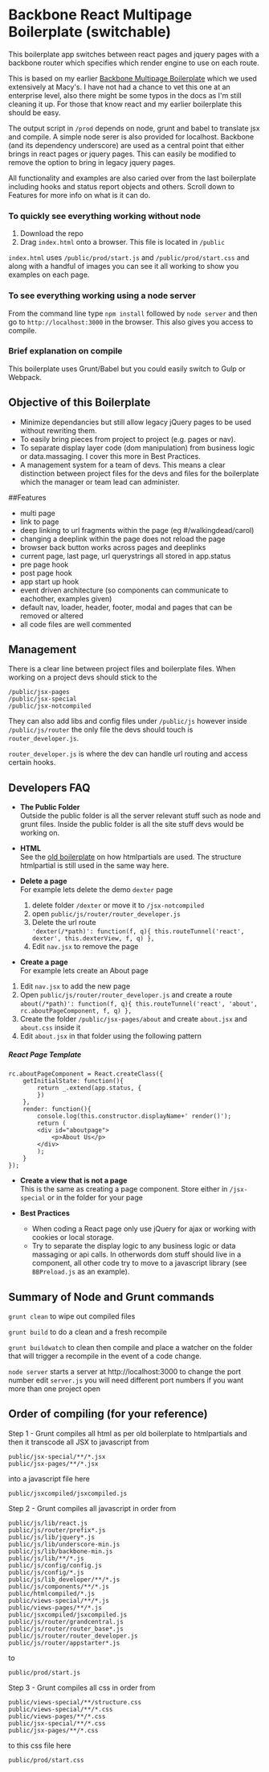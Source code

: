# Backbone React Multipage Boilerplate (switchable)

This boilerplate app switches between react pages and jquery pages with a backbone router which specifies which render engine to use on each route.

This is based on my earlier [Backbone Multipage Boilerplate](https://github.com/PrimeLens/backbone-multipage-boilerplate) which we used extensively at Macy's. I have not had a chance to vet this one at an enterprise level, also there might be some typos in the docs as I'm still cleaning it up. For those that know react and my earlier boilerplate this should be easy.

The output script in `/prod` depends on node, grunt and babel to translate jsx and compile. A simple node serer is also provided for localhost. Backbone (and its dependency underscore) are used as a central point that either brings in react pages or jquery pages. This can easily be modified to remove the option to bring in legacy jquery pages.

All functionality and examples are also caried over from the last boilerplate including hooks and status report objects and others. Scroll down to Features for more info on what is it can do.

### To quickly see everything working without node
1. Download the repo
2. Drag `index.html` onto a browser. This file is located in `/public` 

`index.html` uses `/public/prod/start.js` and `/public/prod/start.css` and along with a handful of images you can see it all working to show you examples on each page.

### To see everything working using a node server
From the command line type `npm install` followed by `node server` and then go to `http://localhost:3000` in the browser. This also gives you access to compile.

### Brief explanation on compile

This boilerplate uses Grunt/Babel but you could easily switch to Gulp or Webpack.

## Objective of this Boilerplate

* Minimize dependancies but still allow legacy jQuery pages to be used without rewriting them.
* To easily bring pieces from project to project (e.g. pages or nav).
* To separate display layer code (dom manipulation) from business logic or data.massaging. I cover this more in Best Practices.
* A management system for a team of devs. This means a clear distinction between project files for the devs and files for the boilerplate which the manager or team lead can administer.


##Features
* multi page
* link to page
* deep linking to url fragments within the page (eg #/walkingdead/carol)
* changing a deeplink within the page does not reload the page
* browser back button works across pages and deeplinks
* current page, last page, url querystrings all stored in app.status 
* pre page hook
* post page hook
* app start up hook
* event driven architecture (so components can communicate to eachother, examples given)
* default nav, loader, header, footer, modal and pages that can be removed or altered
* all code files are well commented

## Management
There is a clear line between project files and boilerplate files. When working on a project devs should stick to the 

    /public/jsx-pages
    /public/jsx-special
    /public/jsx-notcompiled

They can also add libs and config files under `/public/js` however inside `/public/js/router` the only file the devs should touch is `router_developer.js`.

`router_developer.js` is where the dev can handle url routing and access certain hooks.

## Developers FAQ
* **The Public Folder**<br>Outside the public folder is all the server relevant stuff such as node and grunt files. Inside the public folder is all the site stuff devs would be working on.

* **HTML**<br>See the [old boilerplate](https://github.com/PrimeLens/backbone-multipage-boilerplate) on how htmlpartials are used. The structure htmlpartial is still used in the same way here.

* **Delete a page**<br>For example lets delete the demo `dexter` page
  1. delete folder `/dexter` or move it to `/jsx-notcompiled`
  2. open `public/js/router/router_developer.js`
  3. Delete the url route <br>`'dexter(/*path)': function(f, q){ this.routeTunnel('react', dexter', this.dexterView, f, q) },`
  4. Edit `nav.jsx` to remove the page

* **Create a page**<br>For example lets create an About page
 1. Edit `nav.jsx` to add the new page
 2. Open `public/js/router/router_developer.js` and create a route <br>`about(/*path)': function(f, q){ this.routeTunnel('react', 'about', rc.aboutPageComponent, f, q) },`
 4. Create the folder `/public/jsx-pages/about` and create `about.jsx` and `about.css` inside it
 5. Edit `about.jsx` in that folder using the following pattern





##### _React Page Template_



    rc.aboutPageComponent = React.createClass({
        getInitialState: function(){
            return _.extend(app.status, {
            })
        },    
        render: function(){
            console.log(this.constructor.displayName+' render()');
            return (
            <div id="aboutpage">
                <p>About Us</p>
            </div>
            );
        }
    });


* **Create a view that is not a page**<br>
This is the same as creating a page component. Store either in `/jsx-special` or in the folder for your page

* **Best Practices**<br>
  * When coding a React page only use jQuery for ajax or working with cookies or local storage.
  * Try to separate the display logic to any business logic or data massaging or api calls. In otherwords dom stuff should live in a component, all other code try to move to a javascript library (see `BBPreload.js` as an example).


## Summary of Node and Grunt commands

`grunt clean` to wipe out compiled files

`grunt build` to do a clean and a fresh recompile

`grunt buildwatch` to clean then compile and place a watcher on the folder that will trigger a recompile in the event of a code change.

`node server` starts a server at http://localhost:3000 to change the port number edit `server.js` you will need different port numbers if you want more than one project open


## Order of compiling (for your reference)

Step 1 - Grunt compiles all html as per old boilerplate to htmlpartials and then it transcode all JSX to javascript from

    public/jsx-special/**/*.jsx
    public/jsx-pages/**/*.jsx

into a javascript file here

    public/jsxcompiled/jsxcompiled.js


Step 2 - Grunt compiles all javascript in order from

    public/js/lib/react.js
    public/js/router/prefix*.js  
    public/js/lib/jquery*.js
    public/js/lib/underscore-min.js
    public/js/lib/backbone-min.js
    public/js/lib/**/*.js
    public/js/config/config.js
    public/js/config/*.js
    public/js/lib_developer/**/*.js
    public/js/components/**/*.js
    public/htmlcompiled/*.js
    public/views-special/**/*.js
    public/views-pages/**/*.js
    public/jsxcompiled/jsxcompiled.js           
    public/js/router/grandcentral.js
    public/js/router/router_base*.js
    public/js/router/router_developer.js
    public/js/router/appstarter*.js

to

    public/prod/start.js

Step 3 - Grunt compiles all css in order from

    public/views-special/**/structure.css
    public/views-special/**/*.css
    public/views-pages/**/*.css
    public/jsx-special/**/*.css
    public/jsx-pages/**/*.css        

to this css file here

    public/prod/start.css



